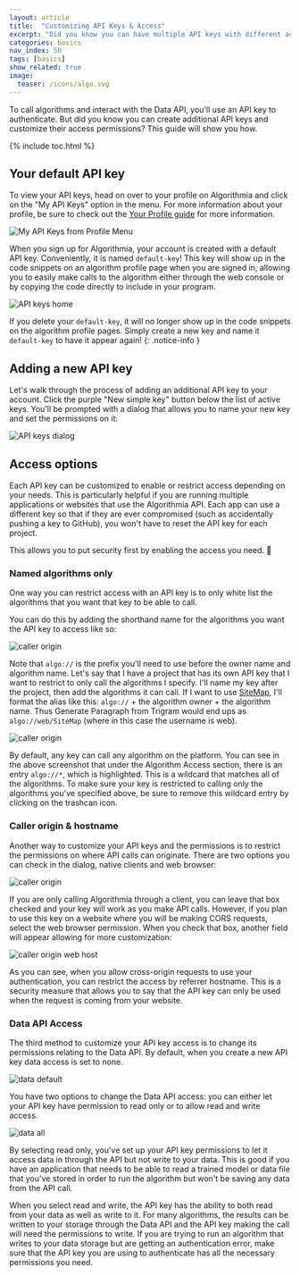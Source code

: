 ```yaml
---
layout: article
title:  "Customizing API Keys & Access"
excerpt: "Did you know you can have multiple API keys with different access permissions?"
categories: basics
nav_index: 50
tags: [basics]
show_related: true
image:
  teaser: /icons/algo.svg
---
```


To call algorithms and interact with the Data API, you'll use an API key to authenticate. But did you know you can create additional API keys and customize their access permissions? This guide will show you how.

{% include toc.html %}

## Your default API key

To view your API keys, head on over to your profile on Algorithmia and click on the "My API Keys" option in the menu. For more information about your profile, be sure to check out the [Your Profile guide]({{site.baseurl}}/basics/your-profile/) for more information.

<img src="{{site.cdnurl}}{{site.baseurl}}/images/post_images/api_keys/my_api_keys_from_profile.png" alt="My API Keys from Profile Menu" class="screenshot img-sm">

When you sign up for Algorithmia, your account is created with a default API key. Conveniently, it is named `default-key`! This key will show up in the code snippets on an algorithm profile page when you are signed in, allowing you to easily make calls to the algorithm either through the web console or by copying the code directly to include in your program.

<img src="{{site.cdnurl}}{{site.baseurl}}/images/post_images/api_keys/default-key.png" alt="API keys home" class="screenshot img-sm">

If you delete your `default-key`, it will no longer show up in the code snippets on the algorithm profile pages. Simply create a new key and name it `default-key` to have it appear again!
{: .notice-info }

## Adding a new API key

Let's walk through the process of adding an additional API key to your account. Click the purple "New simple key" button below the list of active keys. You'll be prompted with a dialog that allows you to name your new key and set the permissions on it:

<img src="{{site.cdnurl}}{{site.baseurl}}/images/post_images/api_keys/new-simple-key.png" alt="API keys dialog" class="screenshot img-sm">

## Access options

Each API key can be customized to enable or restrict access depending on your needs. This is particularly helpful if you are running multiple applications or websites that use the Algorithmia API. Each app can use a different key so that if they are ever compromised (such as accidentally pushing a key to GitHub), you won't have to reset the API key for each project.

This allows you to put security first by enabling the access you need. :closed_lock_with_key:

### Named algorithms only

One way you can restrict access with an API key is to only white list the algorithms that you want that key to be able to call.

You can do this by adding the shorthand name for the algorithms you want the API key to access like so:

<img src="{{site.cdnurl}}{{site.baseurl}}/images/post_images/api_keys/algo_restrictions.png" alt="caller origin" class="screenshot img-sm">

Note that `algo://` is the prefix you'll need to use before the owner name and algorithm name. Let's say that I have a project that has its own API key that I want to restrict to only call the algorithms I specify. I'll name my key after the project, then add the algorithms it can call. If I want to use [SiteMap](https://algorithmia.com/algorithms/web/SiteMap), I'll format the alias like this: `algo://` + the algorithm owner + the algorithm name. Thus Generate Paragraph from Trigram would end ups as `algo://web/SiteMap` (where in this case the username is web).


<img src="{{site.cdnurl}}{{site.baseurl}}/images/post_images/api_keys/algo_restrictions_no_star.png" alt="caller origin" class="screenshot img-sm">

By default, any key can call any algorithm on the platform. You can see in the above screenshot that under the Algorithm Access section, there is an entry `algo://*`, which is highlighted. This is a wildcard that matches all of the algorithms. To make sure your key is restricted to calling only the algorithms you've specified above, be sure to remove this wildcard entry by clicking on the trashcan icon.

### Caller origin & hostname

Another way to customize your API keys and the permissions is to restrict the permissions on where API calls can originate. There are two options you can check in the dialog, native clients and web browser:

<img src="{{site.cdnurl}}{{site.baseurl}}/images/post_images/api_keys/call_origin.png" alt="caller origin" class="screenshot img-sm">

If you are only calling Algorithmia through a client, you can leave that box checked and your key will work as you make API calls. However, if you plan to use this key on a website where you will be making CORS requests, select the web browser permission. When you check that box, another field will appear allowing for more customization:

<img src="{{site.cdnurl}}{{site.baseurl}}/images/post_images/api_keys/call_origin_web.png" alt="caller origin web host" class="screenshot img-sm">

As you can see, when you allow cross-origin requests to use your authentication, you can restrict the access by referrer hostname. This is a security measure that allows you to say that the API key can only be used when the request is coming from your website.

### Data API Access

The third method to customize your API key access is to change its permissions relating to the Data API. By default, when you create a new API key data access is set to none.

<img src="{{site.cdnurl}}{{site.baseurl}}/images/post_images/api_keys/data_none.png" alt="data default" class="screenshot img-sm">

You have two options to change the Data API access: you can either let your API key have permission to read only or to allow read and write access.

<img src="{{site.cdnurl}}{{site.baseurl}}/images/post_images/api_keys/data_all.png" alt="data all" class="screenshot img-sm">

By selecting read only, you've set up your API key permissions to let it access data in through the API but not write to your data. This is good if you have an application that needs to be able to read a trained model or data file that you've stored in order to run the algorithm but won't be saving any data from the API call.

When you select read and write, the API key has the ability to both read from your data as well as write to it. For many algorithms, the results can be written to your storage through the Data API and the API key making the call will need the permissions to write. If you are trying to run an algorithm that writes to your data storage but are getting an authentication error, make sure that the API key you are using to authenticate has all the necessary permissions you need.

